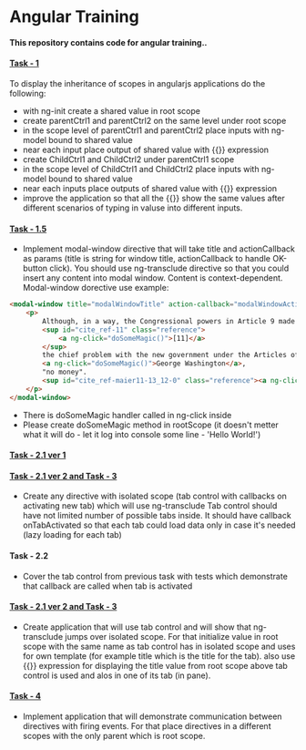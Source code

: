 # Angular Training

#### This repository contains code for angular training..

#### [Task - 1]
 To display the inheritance of scopes in angularjs applications do the following:
 - with ng-init create a shared value in root scope
 - create parentCtrl1 and parentCtrl2 on the same level under root scope
 - in the scope level of parentCtrl1 and parentCtrl2 place inputs with ng-model bound to shared value
 - near each input place output of shared value with {{}} expression
 - create ChildCtrl1 and ChildCtrl2 under parentCtrl1 scope
 - in the scope level of ChildCtrl1 and ChildCtrl2 place inputs with ng-model bound to shared value
 - near each inputs place outputs of shared value with {{}} expression
 - improve the application so that all the {{}} show the same values after different scenarios of typing in valuse into different inputs.

#### [Task - 1.5]
 - Implement modal-window directive that will take title and actionCallback as params (title is string for window title, actionCallback to handle OK-button click). 
You should use ng-transclude directive so that you could insert any content into modal window. Content is context-dependent. Modal-window dorective use example:
```html
<modal-window title="modalWindowTitle" action-callback="modalWindowActionHandler">
	<p>
		Although, in a way, the Congressional powers in Article 9 made the "league of states as cohesive and strong as any similar sort of republican confederation in history",
		<sup id="cite_ref-11" class="reference">
			<a ng-click="doSomeMagic()">[11]</a>
		</sup>
		the chief problem with the new government under the Articles of Confederation was, in the words of 
		<a ng-click="doSomeMagic()">George Washington</a>, 
		"no money".
		<sup id="cite_ref-maier11-13_12-0" class="reference"><a ng-click="doSomeMagic()">[12]</a></sup>...	
	</p>
</modal-window>
```
 - There is doSomeMagic handler called in ng-click inside
 - Please create doSomeMagic method in rootScope (it doesn't metter what it will do - let it log into console some line - 'Hello World!')

#### [Task - 2.1 ver 1]
#### [Task - 2.1 ver 2 and Task - 3]
 - Create any directive with isolated scope (tab control with callbacks on activating new tab) which will use ng-transclude
	Tab control should have not limited number of possible tabs inside. 
    It should have callback onTabActivated so that each tab could load data only in case it's needed (lazy loading for each tab)
	
#### Task - 2.2
 - Cover the tab control from previous task with tests which demonstrate that callback are called when tab is activated

#### [Task - 2.1 ver 2 and Task - 3]
- Create application that will use tab control and will show that ng-transclude jumps over isolated scope.
	For that initialize value in root scope with the same name as tab control has in isolated scope and uses for own template (for example title which is the title for the tab).
	also use {{}} expression for displaying the title value from root scope above tab control is used and alos in one of its tab (in pane).

#### [Task - 4]
- Implement application that will demonstrate communication between directives with firing events.
	For that place directives in a different scopes with the only parent which is root scope.

[//]: # (These are reference links used in the body of this note and get stripped out when the markdown processor does its job. There is no need to format nicely because it shouldn't be seen. Thanks SO - http://stackoverflow.com/questions/4823468/store-comments-in-markdown-syntax)

   [Task - 1]: <//niknik19.github.io/angular-training/index1.html>
   [Task - 1.5]: <//niknik19.github.io/angular-training/index1.5.html>
   [Task - 2.1 ver 1]: <//niknik19.github.io/angular-training/index2.html>
   [Task - 2.1 ver 2 and Task - 3]: <//niknik19.github.io/angular-training/index2.ver2.html>
   [Task - 4]: <//niknik19.github.io/angular-training/index4.html>
